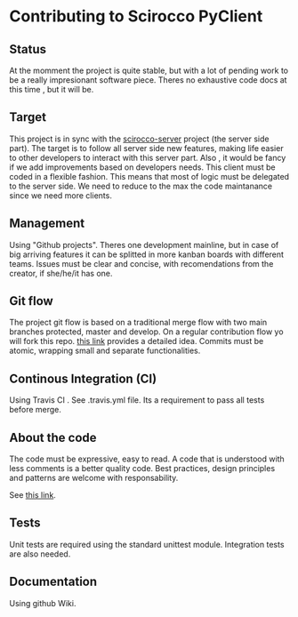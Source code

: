 # Contributing to Scirocco PyClient

## Status
At the momment the project is quite stable, but with a lot of pending work to be a really impresionant software piece.
Theres no exhaustive code docs at this time , but it will be.

## Target
This project is in sync with the [scirocco-server](https://github.com/eloylp/scirocco-server) project (the server side part).
The target is to follow all server side new features, making life easier to other developers to interact with this server part.
Also , it would be fancy if we add improvements based on developers needs.
This client must be coded in a flexible fashion. This means that most of logic must be delegated to the server side. We need to reduce to the max the code maintanance since we need more clients.

## Management
Using "Github projects". Theres one development mainline, but in case of big arriving features it can be splitted in more kanban boards with different teams.
Issues must be clear and concise, with recomendations from the creator, if she/he/it has one. 

## Git flow
The project git flow is based on a traditional merge flow with two main branches protected, master and develop.
On a regular contribution flow yo will fork this repo. [this link](http://nvie.com/posts/a-successful-git-branching-model/) provides a detailed idea.
Commits must be atomic, wrapping small and separate functionalities.

## Continous Integration (CI)
Using Travis CI . See .travis.yml file. Its a requirement to pass all tests before merge.

## About the code
The code must be expressive, easy to read. A code that is understood with less comments is a better quality code. 
Best practices, design principles and patterns are welcome with responsability.

See [this link](https://www.python.org/dev/peps/pep-0008).

## Tests
Unit tests are required using the standard unittest module. Integration tests are also needed.

## Documentation
Using github Wiki.
